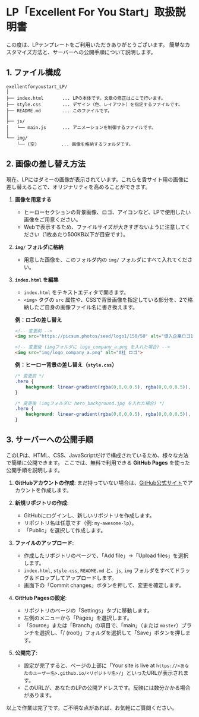 # LP「Excellent For You Start」取扱説明書

この度は、LPテンプレートをご利用いただきありがとうございます。
簡単なカスタマイズ方法と、サーバーへの公開手順について説明します。

## 1. ファイル構成

```
exellentforyoustart_LP/
│
├── index.html       ... LPの本体です。文章の修正はここで行います。
├── style.css        ... デザイン（色、レイアウト）を指定するファイルです。
├── README.md        ... このファイルです。
│
├── js/
│   └── main.js      ... アニメーションを制御するファイルです。
│
└── img/
    └── (空)         ... 画像を格納するフォルダです。
```

## 2. 画像の差し替え方法

現在、LPにはダミーの画像が表示されています。これらを貴サイト用の画像に差し替えることで、オリジナリティを高めることができます。

1.  **画像を用意する**
    *   ヒーローセクションの背景画像、ロゴ、アイコンなど、LPで使用したい画像をご用意ください。
    *   Webで表示するため、ファイルサイズが大きすぎないように注意してください（1枚あたり500KB以下が目安です）。

2.  **`img/` フォルダに格納**
    *   用意した画像を、このフォルダ内の `img/` フォルダにすべて入れてください。

3.  **`index.html` を編集**
    *   `index.html` をテキストエディタで開きます。
    *   `<img>` タグの `src` 属性や、CSSで背景画像を指定している部分を、2で格納したご自身の画像ファイル名に書き換えます。

    **例：ロゴの差し替え**
    ```html
    <!-- 変更前 -->
    <img src="https://picsum.photos/seed/logo1/150/50" alt="導入企業ロゴ1">

    <!-- 変更後 (imgフォルダに logo_company_a.png を入れた場合) -->
    <img src="img/logo_company_a.png" alt="A社 ロゴ">
    ```

    **例：ヒーロー背景の差し替え（`style.css`）**
    ```css
    /* 変更前 */
    .hero {
        background: linear-gradient(rgba(0,0,0,0.5), rgba(0,0,0,0.5)), url('https://picsum.photos/seed/hero/1200/800') no-repeat center center/cover;
    }

    /* 変更後 (imgフォルダに hero_background.jpg を入れた場合) */
    .hero {
        background: linear-gradient(rgba(0,0,0,0.5), rgba(0,0,0,0.5)), url('img/hero_background.jpg') no-repeat center center/cover;
    }
    ```

## 3. サーバーへの公開手順

このLPは、HTML、CSS、JavaScriptだけで構成されているため、様々な方法で簡単に公開できます。
ここでは、無料で利用できる **GitHub Pages** を使った公開手順を説明します。

1.  **GitHubアカウントの作成**: まだ持っていない場合は、[GitHub公式サイト](https://github.com/)でアカウントを作成します。

2.  **新規リポジトリの作成**:
    *   GitHubにログインし、新しいリポジトリを作成します。
    *   リポジトリ名は任意です（例: `my-awesome-lp`）。
    *   「Public」を選択して作成します。

3.  **ファイルのアップロード**:
    *   作成したリポジトリのページで、「Add file」→「Upload files」を選択します。
    *   `index.html`, `style.css`, `README.md` と、`js`, `img` フォルダをすべてドラッグ＆ドロップしてアップロードします。
    *   画面下の「Commit changes」ボタンを押して、変更を確定します。

4.  **GitHub Pagesの設定**:
    *   リポジトリのページの「Settings」タブに移動します。
    *   左側のメニューから「Pages」を選択します。
    *   「Source」または「Branch」の項目で、「main」（または `master`）ブランチを選択し、「/ (root)」フォルダを選択して「Save」ボタンを押します。

5.  **公開完了**:
    *   設定が完了すると、ページの上部に「Your site is live at `https://<あなたのユーザー名>.github.io/<リポジトリ名>/`」といったURLが表示されます。
    *   このURLが、あなたのLPの公開アドレスです。反映には数分かかる場合があります。

以上で作業は完了です。ご不明な点があれば、お気軽にご質問ください。
